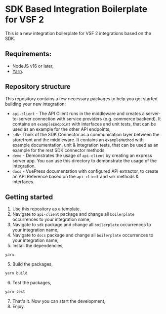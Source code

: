 # SDK Based Integration Boilerplate for VSF 2

This is a new integration boilerplate for VSF 2 integrations based on the SDK.

## Requirements:

- NodeJS v16 or later,
- [Yarn](https://yarnpkg.com/).

## Repository structure

This repository contains a few necessary packages to help you get started building your new integration:

- `api-client` - The API Client runs in the middleware and creates a server-to-server connection with service providers (e.g. commerce backend). It contains an `exampleEndpoint` with interfaces and unit tests, that can be used as an example for the other API endpoints,
- `sdk`- Think of the SDK Connector as a communication layer between the storefront and the middleware. It contains an `exampleMethod` with example documentation, unit & integration tests, that can be used as an example for the rest SDK connector methods.
- `demo` - Demonstrates the usage of `api-client` by creating an express server app. You can use this directory to demonstrate the usage of the integration.
- `docs` - VuePress documentation with configured API extractor, to create an API Reference based on the `api-client` and `sdk` methods & interfaces.

## Getting started

1. Use this repository as a template.
2. Navigate to `api-client` package and change all `boilerplate` occurrences to your integration name,
3. Navigate to `sdk` package and change all `boilerplate` occurrences to your integration name,
4. Navigate to `docs` package and change all `boilerplate` occurrences to your integration name,
5. Install the dependencies,

```bash
yarn
```

5. Build the packages,

```bash
yarn build
```

6. Test the packages,

```bash
yarn test
```

7.  That's it. Now you can start the development,
8.  Enjoy.
